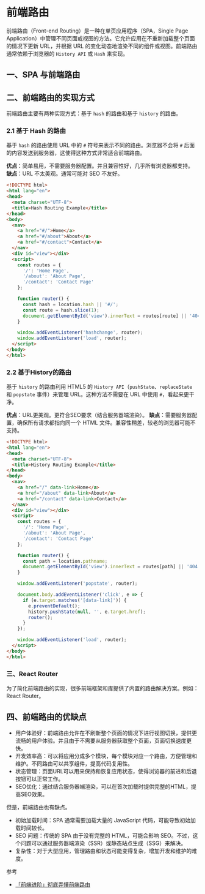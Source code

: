 # 前端路由

前端路由（Front-end Routing）是一种在单页应用程序（SPA，Single Page Application）中管理不同页面或视图的方法。它允许应用在不重新加载整个页面的情况下更新 URL，并根据 URL 的变化动态地渲染不同的组件或视图。前端路由通常依赖于浏览器的 `History API` 或 `Hash` 来实现。

## 一、SPA 与前端路由

## 二、前端路由的实现方式

前端路由主要有两种实现方式：基于 `hash` 的路由和基于 `history` 的路由。

### 2.1 基于 Hash 的路由

基于 `hash` 的路由使用 URL 中的 `#` 符号来表示不同的路由。浏览器不会将 `#` 后面的内容发送到服务器，这使得这种方式非常适合前端路由。

**优点**：简单易用，不需要服务器配置。并且兼容性好，几乎所有浏览器都支持。
**缺点**：URL 不太美观。通常可能对 SEO 不友好。

```html
<!DOCTYPE html>
<html lang="en">
<head>
  <meta charset="UTF-8">
  <title>Hash Routing Example</title>
</head>
<body>
  <nav>
    <a href="#/">Home</a>
    <a href="#/about">About</a>
    <a href="#/contact">Contact</a>
  </nav>
  <div id="view"></div>
  <script>
    const routes = {
      '/': 'Home Page',
      '/about': 'About Page',
      '/contact': 'Contact Page'
    };

    function router() {
      const hash = location.hash || '#/';
      const route = hash.slice(1);
      document.getElementById('view').innerText = routes[route] || '404 Not Found';
    }

    window.addEventListener('hashchange', router);
    window.addEventListener('load', router);
  </script>
</body>
</html>
```

### 2.2 基于History的路由

基于 `history` 的路由利用 HTML5 的 `History API`（`pushState`、`replaceState` 和 `popstate` 事件）来管理 URL。这种方法不需要在 URL 中使用 `#`，看起来更干净。

**优点**：URL更美观。更符合SEO要求（结合服务器端渲染）。
**缺点**：需要服务器配置，确保所有请求都指向同一个 HTML 文件。兼容性稍差，较老的浏览器可能不支持。

```html
<!DOCTYPE html>
<html lang="en">
<head>
  <meta charset="UTF-8">
  <title>History Routing Example</title>
</head>
<body>
  <nav>
    <a href="/" data-link>Home</a>
    <a href="/about" data-link>About</a>
    <a href="/contact" data-link>Contact</a>
  </nav>
  <div id="view"></div>
  <script>
    const routes = {
      '/': 'Home Page',
      '/about': 'About Page',
      '/contact': 'Contact Page'
    };

    function router() {
      const path = location.pathname;
      document.getElementById('view').innerText = routes[path] || '404 Not Found';
    }

    window.addEventListener('popstate', router);

    document.body.addEventListener('click', e => {
      if (e.target.matches('[data-link]')) {
        e.preventDefault();
        history.pushState(null, '', e.target.href);
        router();
      }
    });

    window.addEventListener('load', router);
  </script>
</body>
</html>
```

### 三、React Router

为了简化前端路由的实现，很多前端框架和库提供了内置的路由解决方案。例如：React Router。

## 四、前端路由的优缺点

- 用户体验好：前端路由允许在不刷新整个页面的情况下进行视图切换，提供更流畅的用户体验。并且由于不需要从服务器获取整个页面，页面切换速度更快。
- 开发效率高：可以将应用分成多个模块，每个模块对应一个路由，方便管理和维护。不同路由可以共享组件，提高代码复用性。
- 状态管理：页面URL可以用来保持和恢复应用状态，使得浏览器的前进和后退按钮可以正常工作。
- SEO优化：通过结合服务器端渲染，可以在首次加载时提供完整的HTML，提高SEO效果。

但是，前端路由也有缺点。

- 初始加载时间：SPA 通常需要加载大量的 JavaScript 代码，可能导致初始加载时间较长。
- SEO 问题：传统的 SPA 由于没有完整的 HTML，可能会影响 SEO。不过，这个问题可以通过服务器端渲染（SSR）或静态站点生成（SSG）来解决。
- 复杂性：对于大型应用，管理路由和状态可能变得复杂，增加开发和维护的难度。

参考

- [「前端进阶」彻底弄懂前端路由](https://juejin.cn/post/6844903890278694919)
